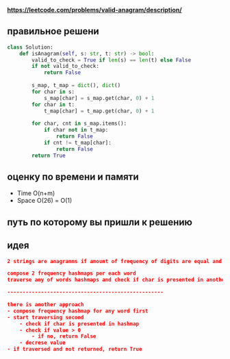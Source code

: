 **https://leetcode.com/problems/valid-anagram/description/**

## правильное решени
```python
class Solution:
    def isAnagram(self, s: str, t: str) -> bool:
        valid_to_check = True if len(s) == len(t) else False
        if not valid_to_check:
            return False
        
        s_map, t_map = dict(), dict()
        for char in s:
            s_map[char] = s_map.get(char, 0) + 1
        for char in t:
            t_map[char] = t_map.get(char, 0) + 1
        
        for char, cnt in s_map.items():
            if char not in t_map:
                return False
            if cnt != t_map[char]:
                return False
        return True
```

## оценку по времени и памяти
- Time  O(n+m)
- Space O(26) = O(1)

## путь по которому вы пришли к решению

## идея
```json
2 strings are anagramms if amount of frequency of digits are equal and thier length are equal as well 

compose 2 frequency hashmaps per each word
traverse any of words hashmaps and check if char is presented in another hashmap and frequencies are equal

---------------------------------------------------

there is another approach
- compose frequency hashmap for any word first
- start traversing second
    - check if char is presented in hashmap
    - check if value > 0
        - if no, return False
    - decrese value
- if traversed and not returned, return True
```


